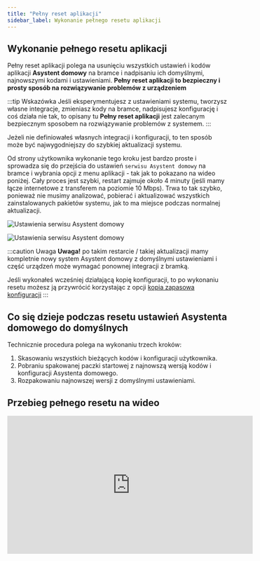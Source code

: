 ```yaml
---
title: "Pełny reset aplikacji"
sidebar_label: Wykonanie pełnego resetu aplikacji
---
```


## Wykonanie pełnego resetu aplikacji

Pełny reset aplikacji polega na usunięciu wszystkich ustawień i kodów aplikacji **Asystent domowy** na bramce i nadpisaniu ich domyślnymi, najnowszymi kodami i ustawieniami.
 **Pełny reset aplikacji to bezpieczny i prosty sposób na rozwiązywanie problemów z urządzeniem**

:::tip Wskazówka
Jeśli eksperymentujesz z ustawieniami systemu, tworzysz własne integracje, zmieniasz kody na bramce, nadpisujesz konfigurację i coś działa nie tak, to
opisany tu **Pełny reset aplikacji** jest zalecanym bezpiecznym sposobem na rozwiązywanie problemów z systemem.
:::



Jeżeli nie definiowałeś własnych integracji i konfiguracji, to ten sposób może być najwygodniejszy do szybkiej aktualizacji systemu.

Od strony użytkownika wykonanie tego kroku jest bardzo proste i sprowadza się do przejścia do ustawień `serwisu Asystent domowy` na bramce i wybrania opcji z menu aplikacji - tak jak to pokazano na wideo poniżej.
Cały proces jest szybki, restart zajmuje około 4 minuty (jeśli mamy łącze internetowe z transferem na poziomie 10 Mbps).
Trwa to tak szybko, ponieważ nie musimy analizować, pobierać i aktualizować wszystkich zainstalowanych pakietów systemu, jak to ma miejsce podczas normalnej aktualizacji.

![Ustawienia serwisu Asystent domowy](/img/en/bramka/settings_ais_service.png)


![Ustawienia serwisu Asystent domowy](/img/en/bramka/settings_ais_service_app_reset.png)

:::caution Uwaga
**Uwaga!** po takim restarcie / takiej aktualizacji mamy kompletnie nowy system Asystent domowy z domyślnymi ustawieniami i część urządzeń może wymagać ponownej integracji z bramką.

Jeśli wykonałeś wcześniej działającą kopię konfiguracji, to po wykonaniu resetu możesz ją przywrócić korzystając z opcji [kopia zapasowa konfiguracji](/docs/ais_bramka_configuration_software#kopia-zapasowa-konfiguracji)
:::

## Co się dzieje podczas resetu ustawień Asystenta domowego do domyślnych

Technicznie procedura polega na wykonaniu trzech kroków:

1. Skasowaniu wszystkich bieżących kodów i konfiguracji użytkownika.
2. Pobraniu spakowanej paczki startowej z najnowszą wersją kodów i konfiguracji Asystenta domowego.
3. Rozpakowaniu najnowszej wersji z domyślnymi ustawieniami.


## Przebieg pełnego resetu na wideo

<iframe width="560" height="315"  src="https://www.youtube.com/embed/3FO9hBl1V90" frameborder="0" allowfullscreen></iframe>

